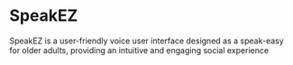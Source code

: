 # SpeakEZ
SpeakEZ is a user-friendly voice user interface designed as a speak-easy for older adults, providing an intuitive and engaging social experience
